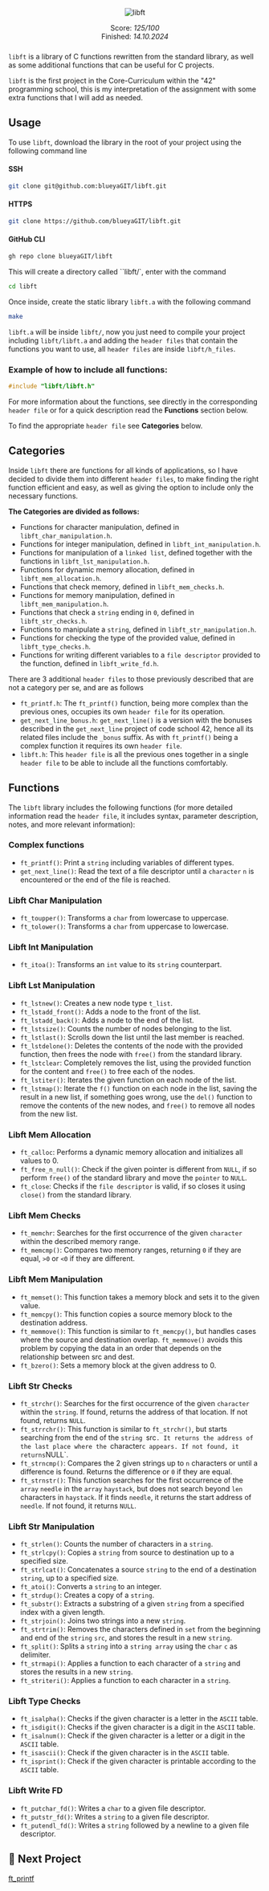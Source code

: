 <p align="center">
  <img src="https://github.com/blueyaGIT/blueyaGIT/blob/master/42_badges/libftm.png?raw=true" alt="libft"/>
</p>

<p align="center">
  Score: <i>125/100</i><br>
  Finished: <i>14.10.2024</i><br>
</p>

###

`libft` is a library of C functions rewritten from the standard library, as well as some additional functions that can be useful for C projects.

`libft` is the first project in the Core-Curriculum within the "42" programming school, this is my interpretation of the assignment with some extra functions that I will add as needed.

## Usage

To use `libft`, download the library in the root of your project using the following command line

#### SSH
```bash
git clone git@github.com:blueyaGIT/libft.git
```
#### HTTPS
```bash
git clone https://github.com/blueyaGIT/libft.git
```
#### GitHub CLI
```bash
gh repo clone blueyaGIT/libft
```
This will create a directory called ``libft/`, enter with the command

```bash
cd libft
```
Once inside, create the static library `libft.a` with the following command

```bash
make
```
`libft.a` will be inside `libft/`, now you just need to compile your project including `libft/libft.a` and adding the `header files` that contain the functions you want to use, all `header files` are inside `libft/h_files`.

### Example of how to include all functions:

```c
#include "libft/libft.h"
```

For more information about the functions, see directly in the corresponding `header file` or for a quick description read the **Functions** section below.

To find the appropriate `header file` see **Categories** below.

## Categories

Inside `libft` there are functions for all kinds of applications, so I have decided to divide them into different `header files`, to make finding the right function efficient and easy, as well as giving the option to include only the necessary functions.

**The Categories are divided as follows:**

- Functions for character manipulation, defined in `libft_char_manipulation.h`.
- Functions for integer manipulation, defined in `libft_int_manipulation.h`.
- Functions for manipulation of a `linked list`, defined together with the functions in `libft_lst_manipulation.h`.
- Functions for dynamic memory allocation, defined in `libft_mem_allocation.h`.
- Functions that check memory, defined in `libft_mem_checks.h`.
- Functions for memory manipulation, defined in `libft_mem_manipulation.h`.
- Functions that check a `string` ending in `0`, defined in `libft_str_checks.h`.
- Functions to manipulate a `string`, defined in `libft_str_manipulation.h`.
- Functions for checking the type of the provided value, defined in `libft_type_checks.h`.
- Functions for writing different variables to a `file descriptor` provided to the function, defined in `libft_write_fd.h`.

There are 3 additional `header files` to those previously described that are not a category per se, and are as follows

 - `ft_printf.h`: The `ft_printf()` function, being more complex than the previous ones, occupies its own `header file` for its operation.
 - `get_next_line_bonus.h`: `get_next_line()` is a version with the bonuses described in the `get_next_line` project of code school 42, hence all its related files include the `_bonus` suffix. As with `ft_printf()` being a complex function it requires its own `header file`.
 - `libft.h`: This `header file` is all the previous ones together in a single `header file` to be able to include all the functions comfortably.

## Functions

The `libft` library includes the following functions (for more detailed information read the `header file`, it includes syntax, parameter description, notes, and more relevant information):

### Complex functions
- `ft_printf()`: Print a `string` including variables of different types.
- `get_next_line()`: Read the text of a file descriptor until a `character` `n` is encountered or the end of the file is reached.

### Libft Char Manipulation
- `ft_toupper()`: Transforms a `char` from lowercase to uppercase.
- `ft_tolower()`: Transforms a `char` from uppercase to lowercase.

### Libft Int Manipulation
- `ft_itoa()`: Transforms an `int` value to its `string` counterpart.

### Libft Lst Manipulation
- `ft_lstnew()`: Creates a new node type `t_list`.
- `ft_lstadd_front()`: Adds a node to the front of the list.
- `ft_lstadd_back()`: Adds a node to the end of the list.
- `ft_lstsize()`: Counts the number of nodes belonging to the list.
- `ft_lstlast()`: Scrolls down the list until the last member is reached.
- `ft_lstdelone()`: Deletes the contents of the node with the provided function, then frees the node with `free()` from the standard library.
- `ft_lstclear`: Completely removes the list, using the provided function for the content and `free()` to free each of the nodes.
- `ft_lstiter()`: Iterates the given function on each node of the list.
- `ft_lstmap()`: Iterate the `f()` function on each node in the list, saving the result in a new list, if something goes wrong, use the `del()` function to remove the contents of the new nodes, and `free()` to remove all nodes from the new list.

### Libft Mem Allocation
- `ft_calloc`: Performs a dynamic memory allocation and initializes all values to 0.
- `ft_free_n_null()`: Check if the given pointer is different from `NULL`, if so perform `free()` of the standard library and move the `pointer` to `NULL`.
- `ft_close`: Checks if the `file descriptor` is valid, if so closes it using `close()` from the standard library.

### Libft Mem Checks
- `ft_memchr`: Searches for the first occurrence of the given `character` within the described memory range.
- `ft_memcmp()`: Compares two memory ranges, returning `0` if they are equal, `>0` or `<0` if they are different.

### Libft Mem Manipulation
- `ft_memset()`: This function takes a memory block and sets it to the given value.
- `ft_memcpy()`: This function copies a source memory block to the destination address.
- `ft_memmove()`: This function is similar to `ft_memcpy()`, but handles cases where the source and destination overlap. `ft_memmove()` avoids this problem by copying the data in an order that depends on the relationship between src and dest.
- `ft_bzero()`: Sets a memory block at the given address to 0.

### Libft Str Checks
- `ft_strchr()`: Searches for the first occurrence of the given `character` within the `string`. If found, returns the address of that location. If not found, returns `NULL`.
- `ft_strrchr()`: This function is similar to `ft_strchr()`, but starts searching from the end of the `string `src`. It returns the address of the last place where the `character` c appears. If not found, it returns `NULL`.
- `ft_strncmp()`: Compares the 2 given strings up to `n` characters or until a difference is found. Returns the difference or `0` if they are equal.
- `ft_strnstr()`: This function searches for the first occurrence of the `array` `needle` in the `array` `haystack`, but does not search beyond `len` characters in `haystack`. If it finds `needle`, it returns the start address of `needle`. If not found, it returns `NULL`.

### Libft Str Manipulation

- `ft_strlen()`: Counts the number of characters in a `string`.
- `ft_strlcpy()`: Copies a `string` from source to destination up to a specified size.
- `ft_strlcat()`: Concatenates a source `string` to the end of a destination `string`, up to a specified size.
- `ft_atoi()`: Converts a `string` to an integer.
- `ft_strdup()`: Creates a copy of a `string`.
- `ft_substr()`: Extracts a substring of a given `string` from a specified index with a given length.
- `ft_strjoin()`: Joins two strings into a new `string`.
- `ft_strtrim()`: Removes the characters defined in `set` from the beginning and end of the `string` `src`, and stores the result in a new `string`.
- `ft_split()`: Splits a `string` into a `string array` using the `char` `c` as delimiter.
- `ft_strmapi()`: Applies a function to each character of a `string` and stores the results in a new `string`.
- `ft_striteri()`: Applies a function to each character in a `string`.

### Libft Type Checks

- `ft_isalpha()`: Checks if the given character is a letter in the `ASCII` table.
- `ft_isdigit()`: Checks if the given character is a digit in the `ASCII` table.
- `ft_isalnum()`: Check if the given character is a letter or a digit in the `ASCII` table.
- `ft_isascii()`: Check if the given character is in the `ASCII` table.
- `ft_isprint()`: Check if the given character is printable according to the `ASCII` table.

### Libft Write FD
- `ft_putchar_fd()`: Writes a `char` to a given file descriptor.
- `ft_putstr_fd()`: Writes a `string` to a given file descriptor.
- `ft_putendl_fd()`: Writes a `string` followed by a newline to a given file descriptor.

## 🚀 Next Project

[ft_printf](https://github.com/blueyaGIT/printf)
